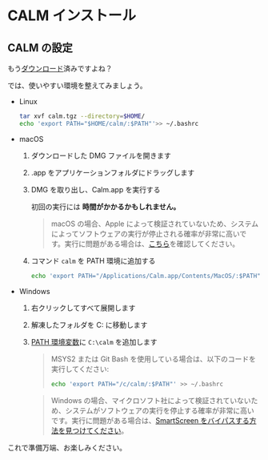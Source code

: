 # CALM インストール

## CALM の設定

もう[ダウンロード](https://github.com/VitoVan/calm#pre-built-binary)済みですよね？

では、使いやすい環境を整えてみましょう。

- Linux
  ```bash
  tar xvf calm.tgz --directory=$HOME/
  echo 'export PATH="$HOME/calm/:$PATH"'>> ~/.bashrc
  ```
- macOS
  1. ダウンロードした DMG ファイルを開きます

  2. .app をアプリケーションフォルダにドラッグします

  3. DMG を取り出し、Calm.app を実行する

     初回の実行には **時間がかかるかもしれません。**

     > macOS の場合、Apple によって検証されていないため、システムによってソフトウェアの実行が停止される確率が非常に高いです。実行に問題がある場合は、[こちら](https://support.apple.com/HT202491)を確認してください。

  4. コマンド `calm` を PATH 環境に追加する

      ```bash
      echo 'export PATH="/Applications/Calm.app/Contents/MacOS/:$PATH"'>> ~/.bashrc
      ```


- Windows
  1. 右クリックしてすべて展開します

  2. 解凍したフォルダを C: に移動します

  3. [PATH 環境変数](https://helpdeskgeek.com/windows-10/add-windows-path-environment-variable/)に `C:\calm` を追加します

     > MSYS2 または Git Bash を使用している場合は、以下のコードを実行してください:
     >
       > ```bash
      > echo 'export PATH="/c/calm/:$PATH"' >> ~/.bashrc
      > ```

     > Windows の場合、マイクロソフト社によって検証されていないため、システムがソフトウェアの実行を停止する確率が非常に高いです。実行に問題がある場合は、[SmartScreen をバイパスする方法を見つけてください](https://duckduckgo.com/?q=how+to+bypass+smartscreen)。


これで準備万端、お楽しみください。
